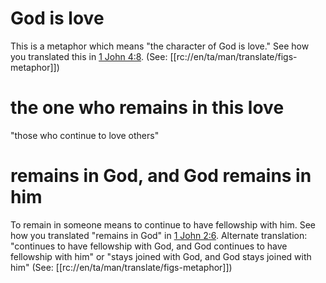 # God is love

This is a metaphor which means "the character of God is love." See how you translated this in [1 John 4:8](../04/08.md). (See: [[rc://en/ta/man/translate/figs-metaphor]])

# the one who remains in this love

"those who continue to love others"

# remains in God, and God remains in him

To remain in someone means to continue to have fellowship with him. See how you translated "remains in God" in [1 John 2:6](../02/06.md). Alternate translation: "continues to have fellowship with God, and God continues to have fellowship with him" or "stays joined with God, and God stays joined with him" (See: [[rc://en/ta/man/translate/figs-metaphor]])

